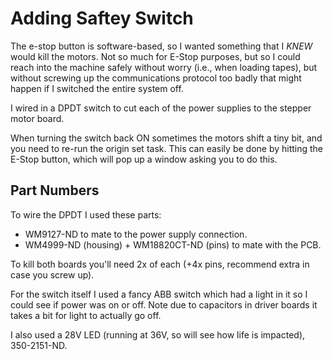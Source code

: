 # Adding Saftey Switch #

The e-stop button is software-based, so I wanted something that I *KNEW* would kill the motors. Not so much for E-Stop purposes, but so I could reach into the machine safely without worry (i.e., when loading tapes), but without screwing up the communications protocol too badly that might happen if I switched the entire system off.

I wired in a DPDT switch to cut each of the power supplies to the stepper motor board.

When turning the switch back ON sometimes the motors shift a tiny bit, and you need to re-run the origin set task. This can easily be done by hitting the E-Stop button, which will pop up a window asking you to do this.

## Part Numbers ##

To wire the DPDT I used these parts:
* WM9127-ND to mate to the power supply connection.
* WM4999-ND (housing) + WM18820CT-ND (pins) to mate with the PCB.

To kill both boards you'll need 2x of each (+4x pins, recommend extra in case you screw up).

For the switch itself I used a fancy ABB switch which had a light in it so I could see if power was on or off. Note due to capacitors in driver boards it takes a bit for light to actually go off.

I also used a 28V LED (running at 36V, so will see how life is impacted), 350-2151-ND.